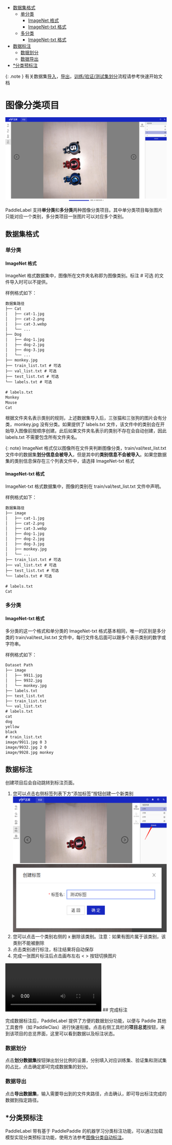 <!-- TOC -->

- [数据集格式](#%E6%95%B0%E6%8D%AE%E9%9B%86%E6%A0%BC%E5%BC%8F)
    - [单分类](#%E5%8D%95%E5%88%86%E7%B1%BB)
        - [ImageNet 格式](#imagenet-%E6%A0%BC%E5%BC%8F)
        - [ImageNet-txt 格式](#imagenet-txt-%E6%A0%BC%E5%BC%8F)
    - [多分类](#%E5%A4%9A%E5%88%86%E7%B1%BB)
        - [ImageNet-txt 格式](#imagenet-txt-%E6%A0%BC%E5%BC%8F)
- [数据标注](#%E6%95%B0%E6%8D%AE%E6%A0%87%E6%B3%A8)
    - [数据划分](#%E6%95%B0%E6%8D%AE%E5%88%92%E5%88%86)
    - [数据导出](#%E6%95%B0%E6%8D%AE%E5%AF%BC%E5%87%BA)
- [\*分类预标注](#%5C%E5%88%86%E7%B1%BB%E9%A2%84%E6%A0%87%E6%B3%A8)

<!-- /TOC -->

{: .note }
有关数据集[导入](../quick_start.md#导入数据集)，[导出](../quick_start.md#导出数据集)，[训练/验证/测试集划分](../quick_start.md#数据集划分)流程请参考快速开始文档

# 图像分类项目

![image](/doc/CN/assets/classification.png)

PaddleLabel 支持**单分类**和**多分类**两种图像分类项目。其中单分类项目每张图片只能对应一个类别，多分类项目一张图片可以对应多个类别。

## 数据集格式

### 单分类

#### ImageNet 格式

ImageNet 格式数据集中，图像所在文件夹名称即为图像类别。标注 # 可选 的文件导入时可以不提供。

样例格式如下：

```shell
数据集路径
├── Cat
│   ├── cat-1.jpg
│   ├── cat-2.png
│   ├── cat-3.webp
│   └── ...
├── Dog
│   ├── dog-1.jpg
│   ├── dog-2.jpg
│   ├── dog-3.jpg
│   └── ...
├── monkey.jpg
├── train_list.txt # 可选
├── val_list.txt # 可选
├── test_list.txt # 可选
└── labels.txt # 可选

# labels.txt
Monkey
Mouse
Cat
```

根据文件夹名表示类别的规则，上述数据集导入后，三张猫和三张狗的图片会有分类，monkey.jpg 没有分类。如果提供了 labels.txt 文件，该文件中的类别会在开始导入图像前按顺序创建。此后如果文件夹名表示的类别不存在会自动创建，因此 labels.txt 不需要包含所有文件夹名。

{: note}
ImageNet 格式仅以图像所在文件夹判断图像分类，train/val/test_list.txt 文件中的数据集**划分信息会被导入**，但是其中的**类别信息不会被导入**。如果您数据集的类别信息保存在三个列表文件中，请选择 ImageNet-txt 格式

#### ImageNet-txt 格式

ImageNet-txt 格式数据集中，图像的类别在 train/val/test_list.txt 文件中声明。

样例格式如下：

<!-- TODO: -->

```shell
数据集路径
├── image
│   ├── cat-1.jpg
│   ├── cat-2.png
│   ├── cat-3.webp
│   ├── dog-1.jpg
│   ├── dog-2.jpg
│   ├── dog-3.jpg
│   ├── monkey.jpg
│   └── ...
├── train_list.txt # 可选
├── val_list.txt # 可选
├── test_list.txt # 可选
└── labels.txt # 可选

# labels.txt
Cat

```

### 多分类

#### ImageNet-txt 格式

多分类的这一个格式和单分类的 ImageNet-txt 格式基本相同，唯一的区别是多分类的 train/val/test_list.txt 文件中，每行文件名后面可以跟多个表示类别的数字或字符串。

样例格式如下：

```shell
Dataset Path
├── image
│   ├── 9911.jpg
│   ├── 9932.jpg
│   └── monkey.jpg
├── labels.txt
├── test_list.txt
├── train_list.txt
└── val_list.txt
# labels.txt
cat
dog
yellow
black
# train_list.txt
image/9911.jpg 0 3
image/9932.jpg 2 0
image/9928.jpg monkey
```

## 数据标注

创建项目后会自动跳转到标注页面。

1. 您可以点击右侧标签列表下方“添加标签”按钮创建一个新类别
   ![](/doc/CN/assets/add_label.png)
   ![](/doc/CN/assets/test_label.png)
2. 您可以点击一个类别右侧的 x 删除该类别。注意：如果有图片属于该类别，该类别不能被删除
3. 点击类别进行标注，标注结果将自动保存
4. 完成一张图片标注后点击画布左右 < > 按钮切换图片

<video controls>
  <source src="https://github.com/linhandev/static/releases/download/PaddleLabel%E7%9B%B8%E5%85%B3/clas_ann_demo.mp4" type="video/mp4">
</video>
## 完成标注

完成数据标注后，PaddleLabel 提供了方便的数据划分功能，以便与 Paddle 其他工具套件（如 PaddleClas）进行快速衔接。点击右侧工具栏的**项目总览**按钮，来到该项目的总览界面，这里可以看到数据以及标注状态。

### 数据划分

点击**划分数据集**按钮弹出划分比例的设置，分别填入对应训练集、验证集和测试集的占比，点击确定即可完成数据集的划分。

### 数据导出

点击**导出数据集**，输入需要导出到的文件夹路径，点击确认，即可导出标注完成的数据到指定路径。

## \*分类预标注

PaddleLabel 带有基于 PaddlePaddle 的机器学习分类标注功能，可以通过加载模型实现分类预标注功能，使用方法参考[图像分类自动标注](classification_auto_label.md)。
